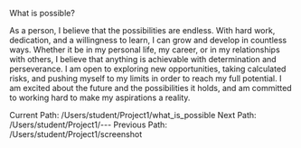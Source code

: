 What is possible?

As a person, I believe that the possibilities are endless. With hard work, dedication, and a willingness to 
learn, I can grow and develop in countless ways. Whether it be in my personal life, my career, or in my 
relationships with others, I believe that anything is achievable with determination and perseverance. I am open 
to exploring new opportunities, taking calculated risks, and pushing myself to my limits in order to reach my 
full potential. I am excited about the future and the possibilities it holds, and am committed to working hard to 
make my aspirations a reality.

Current Path: /Users/student/Project1/what_is_possible
Next Path: /Users/student/Project1/---
Previous Path: /Users/student/Project1/screenshot

